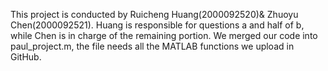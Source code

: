 This project is conducted by Ruicheng Huang(2000092520)& Zhuoyu Chen(2000092521).
Huang is responsible for questions a and half of b, while Chen is in charge of the remaining portion.
We merged our code into paul_project.m, the file needs all the MATLAB functions we upload in GitHub.
